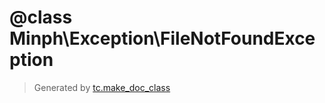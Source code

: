 # @class Minph\Exception\FileNotFoundException




>Generated by [tc.make_doc_class](https://github.com/ISSKJ/toolc-dist/)
